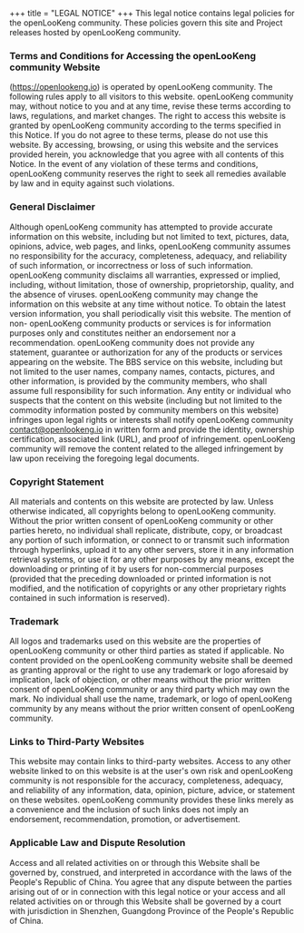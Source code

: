 +++
title = "LEGAL NOTICE"
+++
This legal notice contains legal policies for the openLooKeng community. These policies govern this site and Project releases hosted by openLooKeng community.

### Terms and Conditions for Accessing the openLooKeng community Website 

(https://openlookeng.io) is operated by openLooKeng community. The following rules apply to all visitors to this website. openLooKeng community may, without notice to you and at any time, revise these terms according to laws, regulations, and market changes. The right to access this website is granted by openLooKeng community according to the terms specified in this Notice. If you do not agree to these terms, please do not use this website. By accessing, browsing, or using this website and the services provided herein, you acknowledge that you agree with all contents of this Notice. In the event of any violation of these terms and conditions, openLooKeng community reserves the right to seek all remedies available by law and in equity against such violations.

### General Disclaimer 

Although openLooKeng community has attempted to provide accurate information on this website, including but not limited to text, pictures, data, opinions, advice, web pages, and links, openLooKeng community assumes no responsibility for the accuracy, completeness, adequacy, and reliability of such information, or incorrectness or loss of such information. openLooKeng community disclaims all warranties, expressed or implied, including, without limitation, those of ownership, proprietorship, quality, and the absence of viruses. openLooKeng community may change the information on this website at any time without notice. To obtain the latest version information, you shall periodically visit this website. The mention of non- openLooKeng community products or services is for information purposes only and constitutes neither an endorsement nor a recommendation. openLooKeng community does not provide any statement, guarantee or authorization for any of the products or services appearing on the website. The BBS service on this website, including but not limited to the user names, company names, contacts, pictures, and other information, is provided by the community members, who shall assume full responsibility for such information. Any entity or individual who suspects that the content on this website (including but not limited to the commodity information posted by community members on this website) infringes upon legal rights or interests shall notify openLooKeng community [contact@openlookeng.io](mailto:contact@openlookeng.io) in written form and provide the identity, ownership certification, associated link (URL), and proof of infringement. openLooKeng community will remove the content related to the alleged infringement by law upon receiving the foregoing legal documents. 

### Copyright Statement 

All materials and contents on this website are protected by law. Unless otherwise indicated, all copyrights belong to openLooKeng community. Without the prior written consent of openLooKeng community or other parties hereto, no individual shall replicate, distribute, copy, or broadcast any portion of such information, or connect to or transmit such information through hyperlinks, upload it to any other servers, store it in any information retrieval systems, or use it for any other purposes by any means, except the downloading or printing of it by users for non-commercial purposes (provided that the preceding downloaded or printed information is not modified, and the notification of copyrights or any other proprietary rights contained in such information is reserved).

### Trademark 

All logos and trademarks used on this website are the properties of openLooKeng community or other third parties as stated if applicable. No content provided on the openLooKeng community website shall be deemed as granting approval or the right to use any trademark or logo aforesaid by implication, lack of objection, or other means without the prior written consent of openLooKeng community or any third party which may own the mark. No individual shall use the name, trademark, or logo of openLooKeng community by any means without the prior written consent of openLooKeng community. 

### Links to Third-Party Websites

This website may contain links to third-party websites. Access to any other website linked to on this website is at the user's own risk and openLooKeng community is not responsible for the accuracy, completeness, adequacy, and reliability of any information, data, opinion, picture, advice, or statement on these websites. openLooKeng community provides these links merely as a convenience and the inclusion of such links does not imply an endorsement, recommendation, promotion, or advertisement. 

### Applicable Law and Dispute Resolution

Access and all related activities on or through this Website shall be governed by, construed, and interpreted in accordance with the laws of the People's Republic of China. You agree that any dispute between the parties arising out of or in connection with this legal notice or your access and all related activities on or through this Website shall be governed by a court with jurisdiction in Shenzhen, Guangdong Province of the People's Republic of China.

<br/> 
